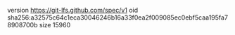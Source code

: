 version https://git-lfs.github.com/spec/v1
oid sha256:a32575c64c1eca30046246b16a33f0ea2f009085ec0ebf5caa195fa78908700b
size 15960
